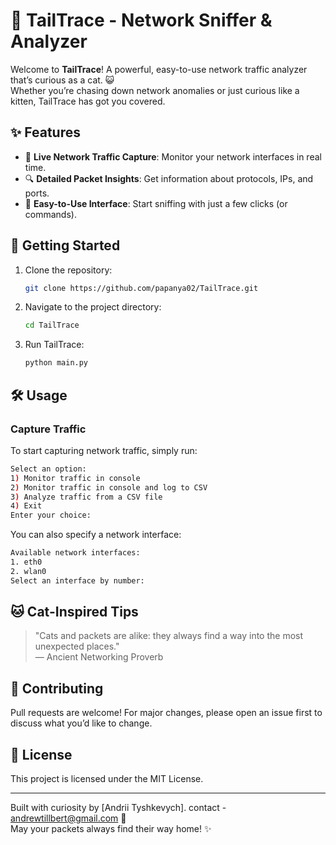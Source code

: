 # 🐾 TailTrace - Network Sniffer & Analyzer

Welcome to **TailTrace**! A powerful, easy-to-use network traffic analyzer that’s curious as a cat. 😺  
Whether you’re chasing down network anomalies or just curious like a kitten, TailTrace has got you covered.

## ✨ Features
- 📡 **Live Network Traffic Capture**: Monitor your network interfaces in real time.
- 🔍 **Detailed Packet Insights**: Get information about protocols, IPs, and ports.
- 🐾 **Easy-to-Use Interface**: Start sniffing with just a few clicks (or commands).

## 🚀 Getting Started

1. Clone the repository:  
   ```bash
   git clone https://github.com/papanya02/TailTrace.git
   ```

2. Navigate to the project directory:  
   ```bash
   cd TailTrace
   ```

4. Run TailTrace:  
   ```bash
   python main.py 
   ```

## 🛠️ Usage

### Capture Traffic
To start capturing network traffic, simply run:  
```bash
Select an option:
1) Monitor traffic in console
2) Monitor traffic in console and log to CSV
3) Analyze traffic from a CSV file
4) Exit
Enter your choice:
```

You can also specify a network interface:  
```bash
Available network interfaces:
1. eth0
2. wlan0
Select an interface by number: 

```


## 🐱 Cat-Inspired Tips
> "Cats and packets are alike: they always find a way into the most unexpected places."  
> — Ancient Networking Proverb

## 🤝 Contributing
Pull requests are welcome! For major changes, please open an issue first to discuss what you’d like to change.

## 📜 License
This project is licensed under the MIT License.

---

Built with curiosity by [Andrii Tyshkevych]. contact - andrewtillbert@gmail.com  🐾  
May your packets always find their way home! ✨


